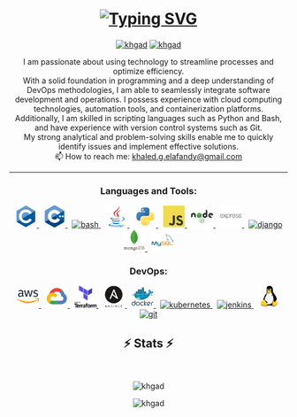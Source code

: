 <h1 align="center">
    <a href="https://git.io/typing-svg">
        <img src="https://readme-typing-svg.demolab.com?font=Fira+Code&size=22&duration=2000&background=76FF4A00&center=true&vCenter=true&multiline=true&width=435&height=100&lines=Hi+%F0%9F%91%8B%2C+I'm+Khaled+Gad;+;DevOps+Engineer." alt="Typing SVG" />
    </a>
</h1>

<p align="center">
<a href="https://linkedin.com/in/khgad" target="blank"><img align="center" src="https://raw.githubusercontent.com/rahuldkjain/github-profile-readme-generator/master/src/images/icons/Social/linked-in-alt.svg" alt="khgad" height="30" width="40" /></a>
<a href="https://www.hackerrank.com/khgad" target="blank"><img align="center" src="https://raw.githubusercontent.com/rahuldkjain/github-profile-readme-generator/master/src/images/icons/Social/hackerrank.svg" alt="khgad" height="30" width="40" /></a>
</p>

<p align="center">
    I am passionate about using technology to streamline processes and optimize efficiency.
    <br>
    With a solid foundation in programming and a deep understanding of DevOps methodologies, I am able to seamlessly integrate software development and operations. I possess experience with cloud computing technologies, automation tools, and containerization platforms. 
    <br>
    Additionally, I am skilled in scripting languages such as Python and Bash, and have experience with version control systems such as Git. 
    <br>
    My strong analytical and problem-solving skills enable me to quickly identify issues and implement effective solutions.
    <br>
    📫 How to reach me: <a href="mailto: khaled.g.elafandy@gmail.com">khaled.g.elafandy@gmail.com</a>
</p>

<hr>

<h3 align="center">Languages and Tools:</h3>

<p align="center" style="margin-top: 10px;"> 
<a style="padding: 4px;" href="https://www.cprogramming.com/" target="_blank" rel="noreferrer" > 
<img src="https://raw.githubusercontent.com/devicons/devicon/master/icons/c/c-original.svg" alt="c" width="40" height="40"/> 
</a> 
<a style="padding: 4px;" href="https://www.w3schools.com/cpp/" target="_blank" rel="noreferrer"> 
<img src="https://raw.githubusercontent.com/devicons/devicon/master/icons/cplusplus/cplusplus-original.svg" alt="cplusplus" width="40" height="40"/> 
</a>
<a style="padding: 4px;" href="https://www.gnu.org/software/bash/" target="_blank" rel="noreferrer">
<img src="https://www.vectorlogo.zone/logos/gnu_bash/gnu_bash-icon.svg" alt="bash" width="40" height="40"/> 
</a>  
<a style="padding: 4px;" href="https://www.java.com" target="_blank" rel="noreferrer"> 
<img src="https://raw.githubusercontent.com/devicons/devicon/master/icons/java/java-original.svg" alt="java" width="40" height="40"/> 
</a> 
<a style="padding: 4px;" href="https://www.python.org" target="_blank" rel="noreferrer"> 
<img src="https://raw.githubusercontent.com/devicons/devicon/master/icons/python/python-original.svg" alt="python" width="40" height="40"/> 
</a>
<a style="padding: 4px;" href="https://developer.mozilla.org/en-US/docs/Web/JavaScript" target="_blank" rel="noreferrer"> 
<img src="https://raw.githubusercontent.com/devicons/devicon/master/icons/javascript/javascript-original.svg" alt="javascript" width="40" height="40"/> 
</a> 
<a style="padding: 4px;" href="https://nodejs.org" target="_blank" rel="noreferrer"> 
<img src="https://raw.githubusercontent.com/devicons/devicon/master/icons/nodejs/nodejs-original-wordmark.svg" alt="nodejs" width="40" height="40"/> 
</a> 
<a style="padding: 4px;" href="https://expressjs.com" target="_blank" rel="noreferrer"> 
<img src="https://raw.githubusercontent.com/devicons/devicon/master/icons/express/express-original-wordmark.svg" alt="express" width="40" height="40"/> 
</a> 
<a style="padding: 4px;" href="https://www.djangoproject.com/" target="_blank" rel="noreferrer"> 
<img src="https://cdn.worldvectorlogo.com/logos/django.svg" alt="django" width="40" height="40"/> 
</a> 
<a style="padding: 4px;" href="https://www.mongodb.com/" target="_blank" rel="noreferrer"> 
<img src="https://raw.githubusercontent.com/devicons/devicon/master/icons/mongodb/mongodb-original-wordmark.svg" alt="mongodb" width="40" height="40"/> 
</a> 
<a style="padding: 4px;" href="https://www.mysql.com/" target="_blank" rel="noreferrer"> 
<img src="https://raw.githubusercontent.com/devicons/devicon/master/icons/mysql/mysql-original-wordmark.svg" alt="mysql" width="40" height="40"/> 
</a> 
</p>

<h3 align="center">DevOps:</h3>
<p align="center" style="margin-top: 10px;">
<a style="padding: 4px;" href="https://aws.amazon.com" target="_blank" rel="noreferrer"> 
<img src="https://raw.githubusercontent.com/devicons/devicon/master/icons/amazonwebservices/amazonwebservices-original-wordmark.svg" alt="gcp" width="40" height="40"/> 
</a> 
<a style="padding: 4px;" href="https://cloud.google.com/" target="_blank" rel="noreferrer"> 
<img src="https://raw.githubusercontent.com/devicons/devicon/master/icons/googlecloud/googlecloud-original.svg" alt="gcp" width="40" height="40"/> 
</a> 
<!-- <a style="padding: 4px;" href="https://cloud.google.com" target="_blank" rel="noreferrer"> 
<img src="https://www.vectorlogo.zone/logos/google_cloud/google_cloud-icon.svg" alt="gcp" width="40" height="40"/> 
</a>  -->
<a style="padding: 4px;" href="https://www.terraform.io/" target="_blank" rel="noreferrer"> 
<img src="https://raw.githubusercontent.com/devicons/devicon/master/icons/terraform/terraform-original-wordmark.svg" alt="kubernetes" width="40" height="40"/> 
</a> 
<a style="padding: 4px;" href="https://www.ansible.com/" target="_blank" rel="noreferrer"> 
<img src="https://raw.githubusercontent.com/devicons/devicon/master/icons/ansible/ansible-original-wordmark.svg" alt="kubernetes" width="40" height="40"/> 
</a> 
<a style="padding: 4px;" href="https://www.docker.com/" target="_blank" rel="noreferrer"> 
<img src="https://raw.githubusercontent.com/devicons/devicon/master/icons/docker/docker-original-wordmark.svg" alt="docker" width="40" height="40"/> 
</a> 
<a style="padding: 4px;" href="https://kubernetes.io" target="_blank" rel="noreferrer"> 
<img src="https://www.vectorlogo.zone/logos/kubernetes/kubernetes-icon.svg" alt="kubernetes" width="40" height="40"/> 
</a> 
<a style="padding: 4px;" href="https://www.jenkins.io" target="_blank" rel="noreferrer"> 
<img src="https://www.vectorlogo.zone/logos/jenkins/jenkins-icon.svg" alt="jenkins" width="40" height="40"/> 
</a> 
<a style="padding: 4px;" href="https://www.linux.org/" target="_blank" rel="noreferrer"> 
<img src="https://raw.githubusercontent.com/devicons/devicon/master/icons/linux/linux-original.svg" alt="linux" width="40" height="40"/> 
</a> 
<a style="padding: 4px;" href="https://git-scm.com/" target="_blank" rel="noreferrer"> 
<img src="https://www.vectorlogo.zone/logos/git-scm/git-scm-icon.svg" alt="git" width="40" height="40"/> 
</a> 
<!-- <a style="padding: 4px;" href="https://www.nginx.com" target="_blank" rel="noreferrer"> 
<img src="https://raw.githubusercontent.com/devicons/devicon/master/icons/nginx/nginx-original.svg" alt="nginx" width="40" height="40"/> 
</a>  -->
</p>

<h2 align="center">⚡ Stats ⚡</h2>

<br>

<p align="center"><img src="https://github-readme-stats.vercel.app/api/top-langs?username=khgad&show_icons=true&theme=tokyonight&locale=en&layout=compact" alt="khgad" /></p>
<p align="center"><img src="https://github-readme-stats.vercel.app/api?username=khgad&show_icons=true&locale=en&theme=tokyonight" alt="khgad" /></p>


<!--
**khgad/khgad** is a ✨ _special_ ✨ repository because its `README.md` (this file) appears on your GitHub profile.

Here are some ideas to get you started:

- 🔭 I’m currently working on ...
- 🌱 I’m currently learning ...
- 👯 I’m looking to collaborate on ...
- 🤔 I’m looking for help with ...
- 💬 Ask me about ...
- 📫 How to reach me: ...
- 😄 Pronouns: ...
- ⚡ Fun fact: ...
-->
